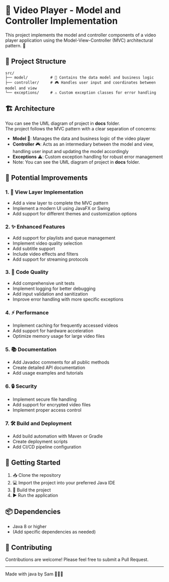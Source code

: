 # 🎥 Video Player - Model and Controller Implementation

This project implements the model and controller components of a video player application using the Model-View-Controller (MVC) architectural pattern. 🚀

## 📁 Project Structure

```
src/
├── model/          # 🎯 Contains the data model and business logic
├── controller/     # 🎮 Handles user input and coordinates between model and view
└── exceptions/     # ⚠️ Custom exception classes for error handling
```

## 🏗️ Architecture
You can see the UML diagram of project in **docs** folder.  
The project follows the MVC pattern with a clear separation of concerns:
- **Model** 🧠: Manages the data and business logic of the video player
- **Controller** 🎮: Acts as an intermediary between the model and view, handling user input and updating the model accordingly
- **Exceptions** ⚠️: Custom exception handling for robust error management
- Note:  You can see the UML diagram of project in **docs** folder.

## 🚀 Potential Improvements

### 1. 🎨 View Layer Implementation
   - Add a view layer to complete the MVC pattern
   - Implement a modern UI using JavaFX or Swing
   - Add support for different themes and customization options

### 2. ✨ Enhanced Features
   - Add support for playlists and queue management
   - Implement video quality selection
   - Add subtitle support
   - Include video effects and filters
   - Add support for streaming protocols

### 3. 🧹 Code Quality
   - Add comprehensive unit tests
   - Implement logging for better debugging
   - Add input validation and sanitization
   - Improve error handling with more specific exceptions

### 4. ⚡ Performance
   - Implement caching for frequently accessed videos
   - Add support for hardware acceleration
   - Optimize memory usage for large video files

### 5. 📚 Documentation
   - Add Javadoc comments for all public methods
   - Create detailed API documentation
   - Add usage examples and tutorials

### 6. 🔒 Security
   - Implement secure file handling
   - Add support for encrypted video files
   - Implement proper access control

### 7. 🛠️ Build and Deployment
   - Add build automation with Maven or Gradle
   - Create deployment scripts
   - Add CI/CD pipeline configuration

## 🚀 Getting Started

1. 📥 Clone the repository
2. 💻 Import the project into your preferred Java IDE
3. 🔨 Build the project
4. ▶️ Run the application

## 📦 Dependencies

- Java 8 or higher
- (Add specific dependencies as needed)

## 🤝 Contributing

Contributions are welcome! Please feel free to submit a Pull Request. 

---

Made with java by Sam 👨🏼‍💻

